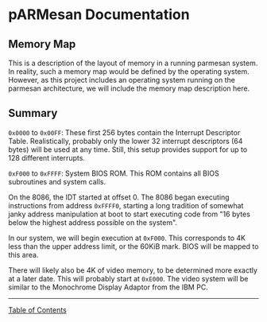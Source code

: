# pARMesan Documentation

## Memory Map

This is a description of the layout of memory in a running parmesan system. In reality, such a memory map would be defined by the operating system. However, as this project includes an operating system running on the parmesan architecture, we will include the memory map description here.

## Summary

`0x0000` to `0x00FF`: These first 256 bytes contain the Interrupt Descriptor Table. Realistically, probably only the lower 32 interrupt descriptors (64 bytes) will be used at any time. Still, this setup provides support for up to 128 different interrupts.

`0xF000` to `0xFFFF`: System BIOS ROM. This ROM contains all BIOS subroutines and system calls.

On the 8086, the IDT started at offset 0. The 8086 began executing instructions from address `0xFFFF0`, starting a long tradition of somewhat janky address manipulation at boot to start executing code from "16 bytes below the highest address possible on the system". 

In our system, we will begin execution at `0xF000`. This corresponds to 4K less than the upper address limit, or the 60KiB mark. BIOS will be mapped to this area.

There will likely also be 4K of video memory, to be determined more exactly at a later date. This will probably start at `0xE000`. The video system will be similar to the Monochrome Display Adaptor from the IBM PC.

---

[Table of Contents](index.md)